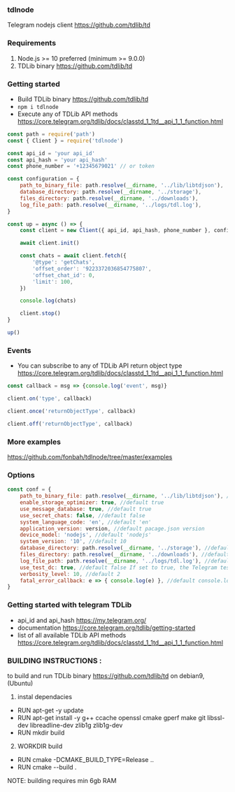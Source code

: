 ### tdlnode
Telegram nodejs client https://github.com/tdlib/td

### Requirements
1. Node.js >= 10 preferred (minimum >= 9.0.0)
2. TDLib binary https://github.com/tdlib/td

### Getting started
- Build TDLib binary https://github.com/tdlib/td
- `npm i tdlnode`
- Execute any of TDLib API methods https://core.telegram.org/tdlib/docs/classtd_1_1td__api_1_1_function.html
```js
const path = require('path')
const { Client } = require('tdlnode')

const api_id = 'your api_id'
const api_hash = 'your api_hash'
const phone_number = '+12345679021' // or token

const configuration = {
    path_to_binary_file: path.resolve(__dirname, '../lib/libtdjson'),
    database_directory: path.resolve(__dirname, '../storage'),
    files_directory: path.resolve(__dirname, '../downloads'),
    log_file_path: path.resolve(__dirname, '../logs/tdl.log'),
}

const up = async () => {
    const client = new Client({ api_id, api_hash, phone_number }, configuration)

    await client.init()

    const chats = await client.fetch({
        '@type': 'getChats',
        'offset_order': '9223372036854775807',
        'offset_chat_id': 0,
        'limit': 100,
    })

    console.log(chats)

    client.stop()
}

up()
```

### Events
- You can subscribe to any of TDLib API return object type https://core.telegram.org/tdlib/docs/classtd_1_1td__api_1_1_function.html
```js
const callback = msg => {console.log('event', msg)}

client.on('type', callback)

client.once('returnObjectType', callback)

client.off('returnObjectType', callback)
```

### More examples
https://github.com/fonbah/tdlnode/tree/master/examples

### Options
```js
const conf = {
    path_to_binary_file: path.resolve(__dirname, '../lib/libtdjson'), //default 'libtdjson'
    enable_storage_optimizer: true, //default true
    use_message_database: true, //default true
    use_secret_chats: false, //default false
    system_language_code: 'en', //default 'en'
    application_version: version, //default pacage.json version
    device_model: 'nodejs', //default 'nodejs'
    system_version: '10', //default 10
    database_directory: path.resolve(__dirname, '../storage'), //default './storage'
    files_directory: path.resolve(__dirname, '../downloads'), //default './downloads'
    log_file_path: path.resolve(__dirname, '../logs/tdl.log'), //default './logs/tdl.log'
    use_test_dc: true, //default false If set to true, the Telegram test environment will be used instead of the production environment. 
    verbosity_level: 10, //default 2
    fatal_error_callback: e => { console.log(e) }, //default console.log
}
```

### Getting started with telegram TDLib
- api_id and api_hash https://my.telegram.org/
- documentation https://core.telegram.org/tdlib/getting-started
- list of all available TDLib API methods https://core.telegram.org/tdlib/docs/classtd_1_1td__api_1_1_function.html

### BUILDING INSTRUCTIONS  :

to build and run TDLib binary https://github.com/tdlib/td on debian9, (Ubuntu)

1. instal dependacies
- RUN apt-get -y update
- RUN apt-get install -y g++ ccache openssl cmake gperf make git libssl-dev libreadline-dev zlib1g zlib1g-dev
- RUN mkdir build

2. WORKDIR build
- RUN cmake -DCMAKE_BUILD_TYPE=Release ..
- RUN cmake --build .

NOTE: building requires min 6gb RAM

